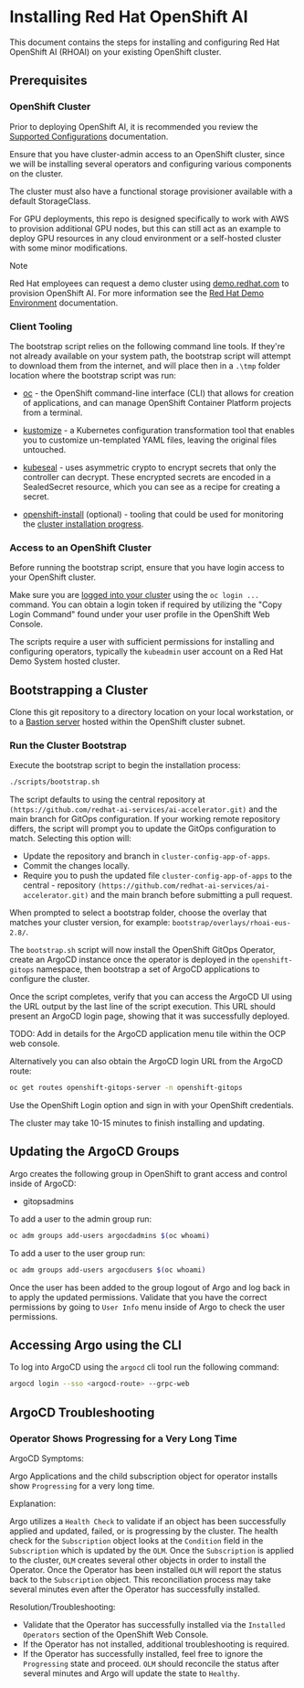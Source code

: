# Installing Red Hat OpenShift AI

This document contains the steps for installing and configuring Red Hat OpenShift AI (RHOAI) on your existing OpenShift cluster.

## Prerequisites

### OpenShift Cluster

Prior to deploying OpenShift AI, it is recommended you review the [Supported Configurations](https://access.redhat.com/articles/rhoai-supported-configs) documentation.

Ensure that you have cluster-admin access to an OpenShift cluster, since we will be installing several operators and configuring various components on the cluster.

The cluster must also have a functional storage provisioner available with a default StorageClass.

For GPU deployments, this repo is designed specifically to work with AWS to provision additional GPU nodes, but this can still act as an example to deploy GPU resources in any cloud environment or a self-hosted cluster with some minor modifications.

> [!NOTE]  
> Red Hat employees can request a demo cluster using [demo.redhat.com](https://demo.redhat.com) to provision OpenShift AI. For more information see the [Red Hat Demo Environment](redhat_demo_environment.md) documentation.

### Client Tooling

The bootstrap script relies on the following command line tools. If they're not already available on your system path, the bootstrap script will attempt to download them from the internet, and will place then in a `.\tmp` folder location where the bootstrap script was run:

- [oc](https://docs.openshift.com/container-platform/4.11/cli_reference/openshift_cli/getting-started-cli.html) - the OpenShift command-line interface (CLI) that allows for creation of applications, and can manage OpenShift Container Platform projects from a terminal.

- [kustomize](https://kubectl.docs.kubernetes.io/installation/kustomize/) - a Kubernetes configuration transformation tool that enables you to customize un-templated YAML files, leaving the original files untouched.

- [kubeseal](https://github.com/bitnami-labs/sealed-secrets#installation) - uses asymmetric crypto to encrypt secrets that only the controller can decrypt. These encrypted secrets are encoded in a SealedSecret resource, which you can see as a recipe for creating a secret.

- [openshift-install](https://github.com/openshift/installer/releases) (optional) - tooling that could be used for monitoring the [cluster installation progress](https://access.redhat.com/documentation/en-us/openshift_container_platform/4.11/html/installing/installing-on-a-single-node#install-sno-monitoring-the-installation-manually_install-sno-installing-sno-with-the-assisted-installer).

### Access to an OpenShift Cluster

Before running the bootstrap script, ensure that you have login access to your OpenShift cluster.

Make sure you are [logged into your cluster](https://docs.openshift.com/online/pro/cli_reference/get_started_cli.html) using the `oc login ...` command.  You can obtain a login token if required by utilizing the "Copy Login Command" found under your user profile in the OpenShift Web Console.

The scripts require a user with sufficient permissions for installing and configuring operators, typically the `kubeadmin` user account on a Red Hat Demo System hosted cluster.

## Bootstrapping a Cluster

Clone this git repository to a directory location on your local workstation, or to a [Bastion server](https://docs.openshift.com/container-platform/latest/networking/accessing-hosts.html) hosted within the OpenShift cluster subnet.

### Run the Cluster Bootstrap

Execute the bootstrap script to begin the installation process:

```sh
./scripts/bootstrap.sh
```
The script defaults to using the central repository at `(https://github.com/redhat-ai-services/ai-accelerator.git)` and the main branch for GitOps configuration. If your working remote repository differs, the script will prompt you to update the GitOps configuration to match. Selecting this option will:

- Update the repository and branch in `cluster-config-app-of-apps`.
- Commit the changes locally.
- Require you to push the updated file `cluster-config-app-of-apps` to the central - repository `(https://github.com/redhat-ai-services/ai-accelerator.git)` and the main branch before submitting a pull request.


When prompted to select a bootstrap folder, choose the overlay that matches your cluster version, for example: `bootstrap/overlays/rhoai-eus-2.8/`.

The `bootstrap.sh` script will now install the OpenShift GitOps Operator, create an ArgoCD instance once the operator is deployed in the `openshift-gitops` namespace, then bootstrap a set of ArgoCD applications to configure the cluster.

Once the script completes, verify that you can access the ArgoCD UI using the URL output by the last line of the script execution. This URL should present an ArgoCD login page, showing that it was successfully deployed.

TODO: Add in details for the ArgoCD application menu tile within the OCP web console.

Alternatively you can also obtain the ArgoCD login URL from the ArgoCD route:

```sh
oc get routes openshift-gitops-server -n openshift-gitops
```

Use the OpenShift Login option and sign in with your OpenShift credentials.

The cluster may take 10-15 minutes to finish installing and updating.

## Updating the ArgoCD Groups

Argo creates the following group in OpenShift to grant access and control inside of ArgoCD:

- gitopsadmins

To add a user to the admin group run:

```sh
oc adm groups add-users argocdadmins $(oc whoami)
```

To add a user to the user group run:

```sh
oc adm groups add-users argocdusers $(oc whoami)
```

Once the user has been added to the group logout of Argo and log back in to apply the updated permissions. Validate that you have the correct permissions by going to `User Info` menu inside of Argo to check the user permissions.

## Accessing Argo using the CLI

To log into ArgoCD using the `argocd` cli tool run the following command:

```sh
argocd login --sso <argocd-route> --grpc-web
```

## ArgoCD Troubleshooting

### Operator Shows Progressing for a Very Long Time

ArgoCD Symptoms:

Argo Applications and the child subscription object for operator installs show `Progressing` for a very long time.

Explanation:

Argo utilizes a `Health Check` to validate if an object has been successfully applied and updated, failed, or is progressing by the cluster.  The health check for the `Subscription` object looks at the `Condition` field in the `Subscription` which is updated by the `OLM`.  Once the `Subscription` is applied to the cluster, `OLM` creates several other objects in order to install the Operator.  Once the Operator has been installed `OLM` will report the status back to the `Subscription` object.  This reconciliation process may take several minutes even after the Operator has successfully installed.

Resolution/Troubleshooting:

- Validate that the Operator has successfully installed via the `Installed Operators` section of the OpenShift Web Console.
- If the Operator has not installed, additional troubleshooting is required.
- If the Operator has successfully installed, feel free to ignore the `Progressing` state and proceed.  `OLM` should reconcile the status after several minutes and Argo will update the state to `Healthy`.
